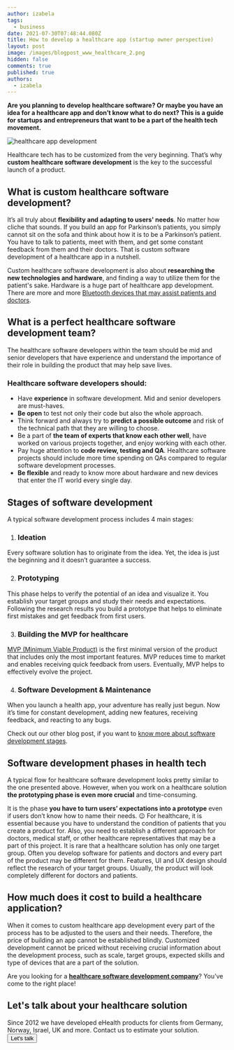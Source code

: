 ```yaml
---
author: izabela
tags:
  - business
date: 2021-07-30T07:48:44.080Z
title: How to develop a healthcare app (startup owner perspective)
layout: post
image: /images/blogpost_www_healthcare_2.png
hidden: false
comments: true
published: true
authors:
  - izabela
---
```

**Are you planning to develop healthcare software? Or maybe you have an idea for a healthcare app and don’t know what to do next? This is a guide for startups and entrepreneurs that want to be a part of the health tech movement.**

![healthcare app development](/images/healthcare_in_post2.png)

Healthcare tech has to be customized from the very beginning. That’s why **custom healthcare software development** is the key to the successful launch of a product.

## What is custom healthcare software development?

It’s all truly about **flexibility and adapting to users' needs**. No matter how cliche that sounds. If you build an app for Parkinson’s patients, you simply cannot sit on the sofa and think about how it is to be a Parkinson’s patient. You have to talk to patients, meet with them, and get some constant feedback from them and their doctors. That is custom software development of a healthcare app in a nutshell. 

Custom healthcare software development is also about **researching the new technologies and hardware**, and finding a way to utilize them for the patient's sake. Hardware is a huge part of healthcare app development. There are more and more [Bluetooth devices that may assist patients and doctors](/blog/bluetooth-devices-that-change-healthcare/).

## What is a perfect healthcare software development team?  

The healthcare software developers within the team should be mid and senior developers that have experience and understand the importance of their role in building the product that may help save lives. 

### Healthcare software developers should:

* Have **experience** in software development. Mid and senior developers are must-haves.
* **Be open** to test not only their code but also the whole approach.
* Think forward and always try to **predict a possible outcome** and risk of the technical path that they are willing to choose.
* Be a part of **the team of experts that know each other well**, have worked on various projects together, and enjoy working with each other.
* Pay huge attention to **code review, testing and QA**. Healthcare software projects should include more time spending on QAs compared to regular software development processes.
* **Be flexible** and ready to know more about hardware and new devices that enter the IT world every single day.

## Stages of software development

A typical software development process includes 4 main stages:

1. ### Ideation

Every software solution has to originate from the idea. Yet, the idea is just the beginning and it doesn’t guarantee a success.

2. ### Prototyping

This phase helps to verify the potential of an idea and visualize it. You establish your target groups and study their needs and expectations. Following the research results you build a prototype that helps to eliminate first mistakes and get feedback from first users.

3. ### Building the MVP for healthcare

[MVP (Minimum Viable Product)](/our-areas/mvp-development) is the first minimal version of the product that includes only the most important features. MVP reduces time to market and enables receiving quick feedback from users. Eventually, MVP helps to effectively evolve the project.

4. ### Software Development & Maintenance

When you launch a health app, your adventure has really just begun. Now it’s time for constant development, adding new features, receiving feedback, and reacting to any bugs. 

Check out our other blog post, if you want to [know more about software development stages](/blog/what-are-the-stages-of-app-development/).

## Software development phases in health tech

A typical flow for healthcare software development looks pretty similar to the one presented above. However, when you work on a healthcare solution **the prototyping phase is even more crucial** and time-consuming. 

It is the phase **you have to turn users’ expectations into a prototype** even if users don’t know how to name their needs. 😉  For healthcare, it is essential because you have to understand the condition of patients that you create a product for. Also, you need to establish a different approach for doctors, medical staff, or other healthcare representatives that may be a part of this project. It is rare that a healthcare solution has only one target group. Often you develop software for patients and doctors and every part of the product may be different for them. Features, UI and UX design should reflect the research of your target groups. Usually, the product will look completely different for doctors and patients.

## How much does it cost to build a healthcare application?

When it comes to custom healthcare app development every part of the process has to be adjusted to the users and their needs. Therefore, the price of building an app cannot be established blindly. Customized development cannot be priced without receiving crucial information about the development process, such as scale, target groups, expected skills and type of devices that are a part of the solution.

Are you looking for a **[healthcare software development company](/)**? You’ve come to the right place!

<div class='block-button'><h2>Let's talk about your healthcare solution</h2><div>Since 2012 we have developed eHealth products for clients from Germany, Norway, Israel, UK and more. Contact us to estimate your solution.</div><a href="/start-project"><button>Let's talk</button></a></div>
